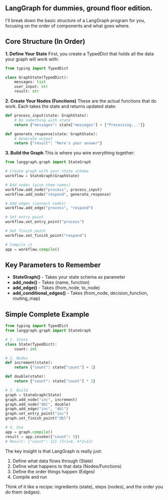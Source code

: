 ## LangGraph for dummies, ground floor edition.

I'll break down the basic structure of a LangGraph program for you, focusing on the order of components and what goes where.

## Core Structure (In Order)

**1. Define Your State**
First, you create a TypedDict that holds all the data your graph will work with:

```python
from typing import TypedDict

class GraphState(TypedDict):
    messages: list
    user_input: str
    result: str
```

**2. Create Your Nodes (Functions)**
These are the actual functions that do work. Each takes the state and returns updated state:

```python
def process_input(state: GraphState):
    # Do something with state
    return {"messages": state["messages"] + ["Processing..."]}

def generate_response(state: GraphState):
    # Generate output
    return {"result": "Here's your answer"}
```

**3. Build the Graph**
This is where you wire everything together:

```python
from langgraph.graph import StateGraph

# Create graph with your state schema
workflow = StateGraph(GraphState)

# Add nodes (give them names)
workflow.add_node("process", process_input)
workflow.add_node("respond", generate_response)

# Add edges (connect nodes)
workflow.add_edge("process", "respond")

# Set entry point
workflow.set_entry_point("process")

# Set finish point
workflow.set_finish_point("respond")

# Compile it
app = workflow.compile()
```

## Key Parameters to Remember

- **StateGraph()** - Takes your state schema as parameter
- **add_node()** - Takes (name, function)
- **add_edge()** - Takes (from_node, to_node)
- **add_conditional_edges()** - Takes (from_node, decision_function, routing_map)

## Simple Complete Example

```python
from typing import TypedDict
from langgraph.graph import StateGraph

# 1. State
class State(TypedDict):
    count: int

# 2. Nodes
def increment(state):
    return {"count": state["count"] + 1}

def double(state):
    return {"count": state["count"] * 2}

# 3. Build
graph = StateGraph(State)
graph.add_node("inc", increment)
graph.add_node("dbl", double)
graph.add_edge("inc", "dbl")
graph.set_entry_point("inc")
graph.set_finish_point("dbl")

# 4. Use
app = graph.compile()
result = app.invoke({"count": 5})
# Result: {"count": 12} (5+1=6, 6*2=12)
```

The key insight is that LangGraph is really just:
1. Define what data flows through (State)
2. Define what happens to that data (Nodes/Functions)
3. Define the order things happen (Edges)
4. Compile and run

Think of it like a recipe: ingredients (state), steps (nodes), and the order you do them (edges).

<br>
